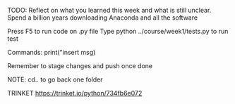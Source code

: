 TODO: Reflect on what you learned this week and what is still unclear.
Spend a billion years downloading Anaconda and all the software

Press F5 to run code on .py file
Type python ../course/week1/tests.py to run test

Commands:
print("insert msg)

Remember to stage changes and push once done

NOTE: cd.. to go back one folder

TRINKET
https://trinket.io/python/734fb6e072
